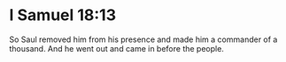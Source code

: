 # I Samuel 18:13

So Saul removed him from his presence and made him a commander of a thousand. And he went out and came in before the people.
